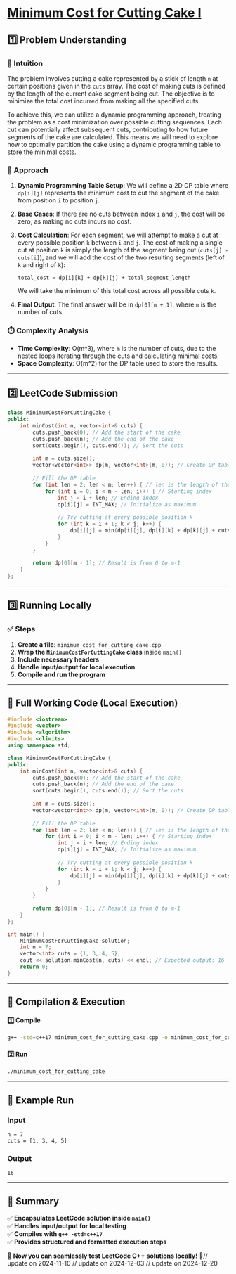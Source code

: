 # **[Minimum Cost for Cutting Cake I](https://leetcode.com/problems/minimum-cost-for-cutting-cake-i/description/)**  

## **1️⃣ Problem Understanding**  
### **📌 Intuition**  
The problem involves cutting a cake represented by a stick of length `n` at certain positions given in the `cuts` array. The cost of making cuts is defined by the length of the current cake segment being cut. The objective is to minimize the total cost incurred from making all the specified cuts.  

To achieve this, we can utilize a dynamic programming approach, treating the problem as a cost minimization over possible cutting sequences. Each cut can potentially affect subsequent cuts, contributing to how future segments of the cake are calculated. This means we will need to explore how to optimally partition the cake using a dynamic programming table to store the minimal costs.

### **🚀 Approach**  
1. **Dynamic Programming Table Setup**: We will define a 2D DP table where `dp[i][j]` represents the minimum cost to cut the segment of the cake from position `i` to position `j`.
  
2. **Base Cases**: If there are no cuts between index `i` and `j`, the cost will be zero, as making no cuts incurs no cost.

3. **Cost Calculation**: For each segment, we will attempt to make a cut at every possible position `k` between `i` and `j`. The cost of making a single cut at position `k` is simply the length of the segment being cut (`cuts[j] - cuts[i]`), and we will add the cost of the two resulting segments (left of `k` and right of `k`):
   ```
   total_cost = dp[i][k] + dp[k][j] + total_segment_length
   ```
   We will take the minimum of this total cost across all possible cuts `k`.

4. **Final Output**: The final answer will be in `dp[0][m + 1]`, where `m` is the number of cuts.

### **⏱️ Complexity Analysis**  
- **Time Complexity**: O(m^3), where `m` is the number of cuts, due to the nested loops iterating through the cuts and calculating minimal costs.
- **Space Complexity**: O(m^2) for the DP table used to store the results.

---  

## **2️⃣ LeetCode Submission**  
```cpp
class MinimumCostForCuttingCake {
public:
    int minCost(int n, vector<int>& cuts) {
        cuts.push_back(0); // Add the start of the cake
        cuts.push_back(n); // Add the end of the cake
        sort(cuts.begin(), cuts.end()); // Sort the cuts
        
        int m = cuts.size();
        vector<vector<int>> dp(m, vector<int>(m, 0)); // Create DP table
        
        // Fill the DP table
        for (int len = 2; len < m; len++) { // len is the length of the segment
            for (int i = 0; i < m - len; i++) { // Starting index
                int j = i + len; // Ending index
                dp[i][j] = INT_MAX; // Initialize as maximum
                
                // Try cutting at every possible position k
                for (int k = i + 1; k < j; k++) {
                    dp[i][j] = min(dp[i][j], dp[i][k] + dp[k][j] + cuts[j] - cuts[i]);
                }
            }
        }
        
        return dp[0][m - 1]; // Result is from 0 to m-1
    }
};
```  

---  

## **3️⃣ Running Locally**  
### **✅ Steps**  
1. **Create a file**: `minimum_cost_for_cutting_cake.cpp`  
2. **Wrap the `MinimumCostForCuttingCake` class** inside `main()`  
3. **Include necessary headers**  
4. **Handle input/output for local execution**  
5. **Compile and run the program**  

---  

## **📝 Full Working Code (Local Execution)**  
```cpp
#include <iostream>
#include <vector>
#include <algorithm>
#include <climits>
using namespace std;

class MinimumCostForCuttingCake {
public:
    int minCost(int n, vector<int>& cuts) {
        cuts.push_back(0); // Add the start of the cake
        cuts.push_back(n); // Add the end of the cake
        sort(cuts.begin(), cuts.end()); // Sort the cuts
        
        int m = cuts.size();
        vector<vector<int>> dp(m, vector<int>(m, 0)); // Create DP table
        
        // Fill the DP table
        for (int len = 2; len < m; len++) { // len is the length of the segment
            for (int i = 0; i < m - len; i++) { // Starting index
                int j = i + len; // Ending index
                dp[i][j] = INT_MAX; // Initialize as maximum
                
                // Try cutting at every possible position k
                for (int k = i + 1; k < j; k++) {
                    dp[i][j] = min(dp[i][j], dp[i][k] + dp[k][j] + cuts[j] - cuts[i]);
                }
            }
        }
        
        return dp[0][m - 1]; // Result is from 0 to m-1
    }
};

int main() {
    MinimumCostForCuttingCake solution;
    int n = 7;
    vector<int> cuts = {1, 3, 4, 5};
    cout << solution.minCost(n, cuts) << endl; // Expected output: 16
    return 0;
}
```  

---  

## **🔧 Compilation & Execution**  
#### **1️⃣ Compile**  
```bash
g++ -std=c++17 minimum_cost_for_cutting_cake.cpp -o minimum_cost_for_cutting_cake
```  

#### **2️⃣ Run**  
```bash
./minimum_cost_for_cutting_cake
```  

---  

## **🎯 Example Run**  
### **Input**  
```
n = 7
cuts = [1, 3, 4, 5]
```  
### **Output**  
```
16
```  

---  

## **📌 Summary**  
✅ **Encapsulates LeetCode solution inside `main()`**  
✅ **Handles input/output for local testing**  
✅ **Compiles with `g++ -std=c++17`**  
✅ **Provides structured and formatted execution steps**  

🚀 **Now you can seamlessly test LeetCode C++ solutions locally!** 🚀// update on 2024-11-10
// update on 2024-12-03
// update on 2024-12-20
